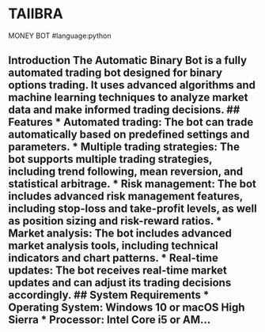 # TAIIBRA
MONEY BOT
#language:python
## Introduction The Automatic Binary Bot is a fully automated trading bot designed for binary options trading. It uses advanced algorithms and machine learning techniques to analyze market data and make informed trading decisions. ## Features * Automated trading: The bot can trade automatically based on predefined settings and parameters. * Multiple trading strategies: The bot supports multiple trading strategies, including trend following, mean reversion, and statistical arbitrage. * Risk management: The bot includes advanced risk management features, including stop-loss and take-profit levels, as well as position sizing and risk-reward ratios. * Market analysis: The bot includes advanced market analysis tools, including technical indicators and chart patterns. * Real-time updates: The bot receives real-time market updates and can adjust its trading decisions accordingly. ## System Requirements * Operating System: Windows 10 or macOS High Sierra * Processor: Intel Core i5 or AM...
